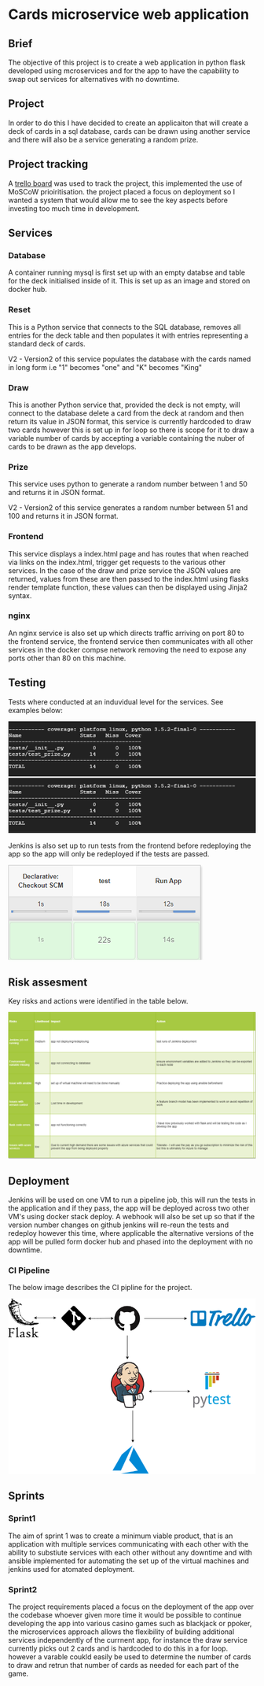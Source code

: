 # Cards microservice web application

## Brief
The objective of this project is to create a web application in python flask developed using mcroservices and for the app to have the capability to swap out services for alternatives with no downtime.

## Project
In order to do this I have decided to create an applicaiton that will create a deck of cards in a sql database, cards can be drawn using another service and  there will also be a service generating a random prize.

## Project tracking 

A [trello board](https://trello.com/b/8pupKc6i/cards) was used to track the project, this implemented the use of MoSCoW prioiritisation. the project placed a focus on deployment so I wanted a system that would allow me to see the key aspects before investing too much time in development.

## Services

### Database 

A container running mysql is first set up with an empty databse and table for the deck initialised inside of it. This is set up as an image and stored on docker hub.
 
### Reset
This is a Python service that connects to the SQL database, removes all entries for the deck table and then populates it  with entries representing a standard deck of cards.

V2 - Version2 of this service populates the database with the cards named in long form i.e "1" becomes "one" and "K" becomes "King"

### Draw 

This is another Python service that, provided the deck is not empty, will connect to the database delete a card from the deck at random and then return its value in JSON format, this service is currently hardcoded to draw two cards however this is set up in for loop so there is scope for it to draw a variable number of cards by accepting a variable containing the nuber of cards to be drawn as the app develops.

### Prize

This service uses python to generate a random number between 1 and 50 and returns it in JSON format.

V2 - Version2 of this service generates a random number between 51 and 100 and returns it in JSON format.

### Frontend 

This service displays a index.html page and has routes that when reached via links on the index.html, trigger get requests to the various other services. In the case of the draw and prize service the JSON values are returned, values from these are then passed to the index.html using flasks render template function, these values can then be displayed using Jinja2 syntax.

### nginx

An nginx service is also set up which directs traffic arriving on port 80 to the frontend service, the frontend service then communicates with all other services in the docker compse network removing the need to expose any ports other than 80 on this machine.

## Testing

Tests where conducted at an induvidual level for the services. See examples below:


![prize test](images/test_prize.PNG)
![prize test2](images/test_prize.PNG)

Jenkins is also set up to run tests from the frontend before redeploying the app so the app will only be redeployed if the tests are passed.

![tests_pipeline](images/pipeline.png)


## Risk assesment

Key risks and actions were identified in the table below.

![Risk assesment](images/Cards_Risk_assesment.png)

## Deployment

Jenkins will be used on one VM to run a pipeline job, this will run the tests in the application and if they pass, the app will be deployed across two other VM's using docker stack deploy. A webhook will also be set up so that if the version number changes on github jenkins will re-reun the tests and redeploy however this time, where applicable the alternative versions of the app will be pulled form docker hub and phased into the deployment with no downtime.

### CI Pipeline

The below image describes the CI pipline for the project.

![CI Pipeline](images/CI-Pipeline.png)

## Sprints

### Sprint1

The aim of sprint 1 was to create a minimum viable product, that is an application with multiple services communicating with each other with the ability to substiute services with each other without any downtime and with ansible implemented for automating the set up of the virtual machines and jenkins used for atomated deployment.

### Sprint2

The project requirements placed a focus on the deployment of the app over the codebase whoever given more time it would be possible to continue developing the app into various casino games such as blackjack or ppoker, the microservices approach allows the flexibility of building additional services independently of the currnent app, for instance the draw service currently picks out 2 cards and is hardcoded to do this in a for loop. however a varable coukld easily be used to determine the number of cards to draw and retrun that number of cards as needed for each part of the game.


